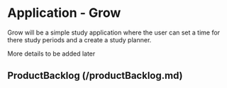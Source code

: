 # Application - Grow
Grow will be a simple study application where the user can set a time for there study periods and a create a study planner.

More details to be added later
## ProductBacklog (/productBacklog.md)
